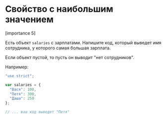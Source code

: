 # Свойство с наибольшим значением

[importance 5]

Есть объект `salaries` с зарплатами. Напишите код, который выведет имя сотрудника, у которого самая большая зарплата.

Если объект пустой, то пусть он выводит "нет сотрудников".

Например:

```js
"use strict";

var salaries = {
  "Вася": 100,
  "Петя": 300,
  "Даша": 250
};

// ... ваш код выведет "Петя"
```

